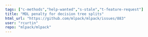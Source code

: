 ```yaml
---
tags: ["c-methods","help-wanted","s-stale","t-feature-request"]
title: "MDL penalty for decision tree splits"
html_url: "https://github.com/mlpack/mlpack/issues/883"
user: "rcurtin"
repo: "mlpack/mlpack"
---
```


